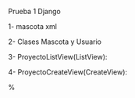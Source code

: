Prueba 1 Django

1- mascota xml

2- Clases Mascota y Usuario

3- ProyectoListView(ListView):

4- ProyectoCreateView(CreateView):

%
